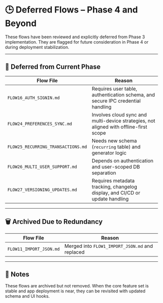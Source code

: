 
# 🕒 Deferred Flows – Phase 4 and Beyond

These flows have been reviewed and explicitly deferred from Phase 3 implementation. They are flagged for future consideration in Phase 4 or during deployment stabilization.

---

## 🚫 Deferred from Current Phase

| Flow File                     | Reason |
|------------------------------|--------|
| `FLOW16_AUTH_SIGNIN.md`      | Requires user table, authentication schema, and secure IPC credential handling |
| `FLOW24_PREFERENCES_SYNC.md` | Involves cloud sync and multi-device strategies, not aligned with offline-first scope |
| `FLOW25_RECURRING_TRANSACTIONS.md` | Needs new schema (`recurring` table) and generator logic |
| `FLOW26_MULTI_USER_SUPPORT.md` | Depends on authentication and user-scoped DB separation |
| `FLOW27_VERSIONING_UPDATES.md` | Requires metadata tracking, changelog display, and CI/CD or update handling |

---

## 🗑️ Archived Due to Redundancy

| Flow File              | Reason |
|------------------------|--------|
| `FLOW11_IMPORT_JSON.md` | Merged into `FLOW1_IMPORT_JSON.md` and replaced |

---

## 📘 Notes

These flows are archived but not removed. When the core feature set is stable and app deployment is near, they can be revisited with updated schema and UI hooks.


